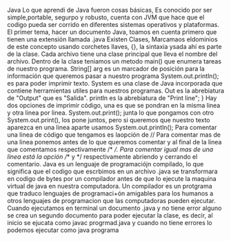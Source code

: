 Java
Lo que aprendi de Java fueron cosas básicas, Es conocido por ser simple,portable, segurpo y robusto, cuenta con JVM que hace que el codigo pueda ser corrido en diferentes sistemas operativos y plataformas.
El primer tema, hacer un documento Java, toamos en cuenta primero que tienen una extensión llamada .java
Existen Clases, 
Marcamaos eldominios de este concepto usando corchetes llaves, {}, la sintaxia ysada ahí es parte de la clase.
Cada archivo tiene una clase principal que lleva el nombre del archivo.
Dentro de la clase teniamos un metodo main() que enumera tareas de nuestro programa.
String[] arg es un marcador de posición para la información que queremos pasar a nuestro programa
System.out.println(); es para poder imprimir texto.
System es una clase de Java incorporada que contiene herramientas utiles para nuestros programas.
Out es la abrebiatura de "Output" que es "Salida".
println es la abrebiatura de "Print line"; }
Hay dos opciones de imprimir código, una es que se pondran en la misma linea y otra linea por linea.
System.out.print(); junta lo que pongamos con otro System.out.print(), los pone juntos, pero si queremos que nuestro texto aparezca en una linea aparte usamos System.out.println();
Para comentar una linea de código que tengamos es laopción de //
Para comentar mas de una linea ponemos antes de lo que queremos comentar y al final de la linea que comentamos respectivamente  /*  */.
Para comentar igual mas de una linea está la opción /** y */ respectivamente abriendo y cerrando el comentario.
Java es un lenguaje de programaciójn compilado, lo que significa que el codigo que escrbimos en un archivo .java se transformara en codigo de bytes por un compilador antes de que lo ejecute la maquina virtual de java en nuestra computadora.
Un compilador es un protgrama que traduco lenguajes de programaci+ón amigables para los humanos a otros lenguajes de programacion que las computadoras pueden ejecutar.
Cuando ejecutamos en terminal un documento .java y no tiene error alguno se crea un segundo documento para poder ejecutar la clase, es decir, al inicio se ejucata como javac progrmad.java y cuando no tiene errores lo podemos ejecutar como java programa
